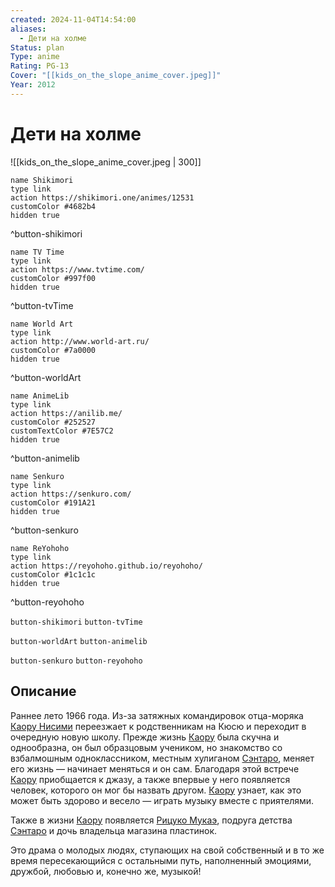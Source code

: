 ```yaml
---
created: 2024-11-04T14:54:00
aliases:
  - Дети на холме
Status: plan
Type: anime
Rating: PG-13
Cover: "[[kids_on_the_slope_anime_cover.jpeg]]"
Year: 2012
---
```


# Дети на холме

![[kids_on_the_slope_anime_cover.jpeg | 300]]

```button
name Shikimori
type link
action https://shikimori.one/animes/12531
customColor #4682b4
hidden true
```
^button-shikimori

```button
name TV Time
type link
action https://www.tvtime.com/
customColor #997f00
hidden true
```
^button-tvTime

```button
name World Art
type link
action http://www.world-art.ru/
customColor #7a0000
hidden true
```
^button-worldArt

```button
name AnimeLib
type link
action https://anilib.me/
customColor #252527
customTextColor #7E57C2
hidden true
```
^button-animelib

```button
name Senkuro
type link
action https://senkuro.com/
customColor #191A21
hidden true
```
^button-senkuro

```button
name ReYohoho
type link
action https://reyohoho.github.io/reyohoho/
customColor #1c1c1c
hidden true
```
^button-reyohoho

`button-shikimori` `button-tvTime`

`button-worldArt` `button-animelib`

`button-senkuro` `button-reyohoho`

## Описание

Раннее лето 1966 года. Из-за затяжных командировок отца-моряка [Каору Нисими](https://shikimori.one/characters/56859-kaoru-nishimi) переезжает к родственникам на Кюсю и переходит в очередную новую школу. Прежде жизнь [Каору](https://shikimori.one/characters/56859-kaoru-nishimi) была скучна и однообразна, он был образцовым учеником, но знакомство со взбалмошным одноклассником, местным хулиганом [Сэнтаро](https://shikimori.one/characters/56861-sentarou-kawabuchi), меняет его жизнь — начинает меняться и он сам. Благодаря этой встрече [Каору](https://shikimori.one/characters/56859-kaoru-nishimi) приобщается к джазу, а также впервые у него появляется человек, которого он мог бы назвать другом. [Каору](https://shikimori.one/characters/56859-kaoru-nishimi) узнает, как это может быть здорово и весело — играть музыку вместе с приятелями.

Также в жизни [Каору](https://shikimori.one/characters/56859-kaoru-nishimi) появляется [Рицуко Мукаэ](https://shikimori.one/characters/56863-ritsuko-mukae), подруга детства [Сэнтаро](https://shikimori.one/characters/56861-sentarou-kawabuchi) и дочь владельца магазина пластинок.

Это драма о молодых людях, ступающих на свой собственный и в то же время пересекающийся с остальными путь, наполненный эмоциями, дружбой, любовью и, конечно же, музыкой!
